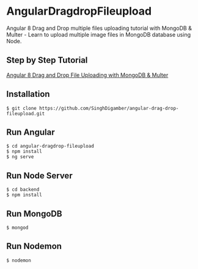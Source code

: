 # AngularDragdropFileupload

Angular 8 Drag and Drop multiple files uploading tutorial with MongoDB & Multer - Learn to upload multiple image files in MongoDB database using Node.

## Step by Step Tutorial
[Angular 8 Drag and Drop File Uploading with MongoDB & Multer](https://www.positronx.io/angular-drag-and-drop-file-uploading-with-mongodb-multer/)

## Installation

```
$ git clone https://github.com/SinghDigamber/angular-drag-drop-fileupload.git
```

## Run Angular
```
$ cd angular-dragdrop-fileupload
$ npm install
$ ng serve
```

## Run Node Server

```
$ cd backend
$ npm install
```

## Run MongoDB
```
$ mongod
```

## Run Nodemon
```
$ nodemon
```
